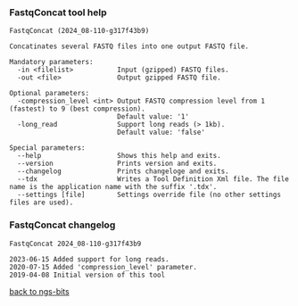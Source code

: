 ### FastqConcat tool help
	FastqConcat (2024_08-110-g317f43b9)
	
	Concatinates several FASTQ files into one output FASTQ file.
	
	Mandatory parameters:
	  -in <filelist>           Input (gzipped) FASTQ files.
	  -out <file>              Output gzipped FASTQ file.
	
	Optional parameters:
	  -compression_level <int> Output FASTQ compression level from 1 (fastest) to 9 (best compression).
	                           Default value: '1'
	  -long_read               Support long reads (> 1kb).
	                           Default value: 'false'
	
	Special parameters:
	  --help                   Shows this help and exits.
	  --version                Prints version and exits.
	  --changelog              Prints changeloge and exits.
	  --tdx                    Writes a Tool Definition Xml file. The file name is the application name with the suffix '.tdx'.
	  --settings [file]        Settings override file (no other settings files are used).
	
### FastqConcat changelog
	FastqConcat 2024_08-110-g317f43b9
	
	2023-06-15 Added support for long reads.
	2020-07-15 Added 'compression_level' parameter.
	2019-04-08 Initial version of this tool
[back to ngs-bits](https://github.com/imgag/ngs-bits)